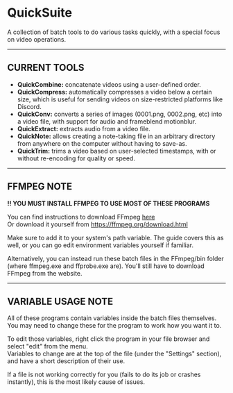 # QuickSuite

A collection of batch tools to do various tasks quickly, with a special focus on video operations.  

---

## CURRENT TOOLS 

* **QuickCombine:** concatenate videos using a user-defined order.  
* **QuickCompress:** automatically compresses a video below a certain size, which is useful for sending videos on size-restricted platforms like Discord.  
* **QuickConv:** converts a series of images (0001.png, 0002.png, etc) into a video file, with support for audio and frameblend motionblur.  
* **QuickExtract:** extracts audio from a video file.  
* **QuickNote:** allows creating a note-taking file in an arbitrary directory from anywhere on the computer without having to save-as.  
* **QuickTrim:** trims a video based on user-selected timestamps, with or without re-encoding for quality or speed.  

---

## FFMPEG NOTE 

**!! YOU MUST INSTALL FFMPEG TO USE MOST OF THESE PROGRAMS**  

You can find instructions to download FFmpeg [here](https://docs.google.com/document/d/1Oex7va4IURjw17OT2MK3FHZgC6iVoInT6ZVuctyZ-uI/)  
Or download it yourself from https://ffmpeg.org/download.html  

Make sure to add it to your system's path variable. The guide covers this as well, or you can go edit environment variables yourself if familiar.  

Alternatively, you can instead run these batch files in the FFmpeg/bin folder (where ffmpeg.exe and ffprobe.exe are). You'll still have to download FFmpeg from the website.  

---

## VARIABLE USAGE NOTE 

All of these programs contain variables inside the batch files themselves. You may need to change these for the program to work how you want it to.  

To edit those variables, right click the program in your file browser and select "edit" from the menu.  
Variables to change are at the top of the file (under the "Settings" section), and have a short description of their use.  

If a file is not working correctly for you (fails to do its job or crashes instantly), this is the most likely cause of issues.  
